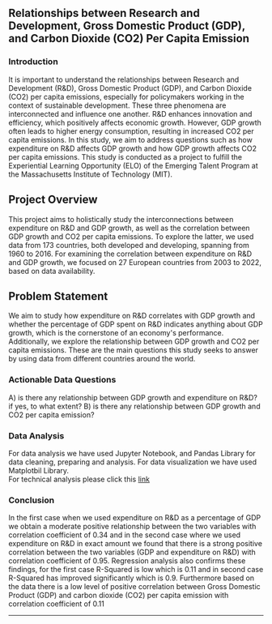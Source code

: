 ## Relationships between Research and Development, Gross Domestic Product (GDP), and Carbon Dioxide (CO2) Per Capita Emission

### Introduction

It is important to understand the relationships between Research and Development (R&D), Gross Domestic Product (GDP), and Carbon Dioxide (CO2) per capita emissions, especially for policymakers working in the context of sustainable development. These three phenomena are interconnected and influence one another. R&D enhances innovation and efficiency, which positively affects economic growth. However, GDP growth often leads to higher energy consumption, resulting in increased CO2 per capita emissions. In this study, we aim to address questions such as how expenditure on R&D affects GDP growth and how GDP growth affects CO2 per capita emissions. This study is conducted as a project to fulfill the Experiential Learning Opportunity (ELO) of the Emerging Talent Program at the Massachusetts Institute of Technology (MIT).

## Project Overview

This project aims to holistically study the interconnections between expenditure on R&D and GDP growth, as well as the correlation between GDP growth and CO2 per capita emissions. To explore the latter, we used data from 173 countries, both developed and developing, spanning from 1960 to 2016. For examining the correlation between expenditure on R&D and GDP growth, we focused on 27 European countries from 2003 to 2022, based on data availability.

## Problem Statement

We aim to study how expenditure on R&D correlates with GDP growth and whether the percentage of GDP spent on R&D indicates anything about GDP growth, which is the cornerstone of an economy's performance. Additionally, we explore the relationship between GDP growth and CO2 per capita emissions. These are the main questions this study seeks to answer by using data from different countries around the world.

### Actionable Data Questions
A) is there any relationship between GDP growth and expenditure on R&D? if yes, to what extent? B) is there any relationship between GDP growth and CO2 per capita emission? 

### Data Analysis
For data analysis we have used Jupyter Notebook, and Pandas Library for data cleaning, preparing and analysis. For data visualization we have used Matplotbil Library.  
For technical analysis please click this [link](https://github.com/dhossainali/MIT_ELO_Capstone_Project-/blob/a088f7025c962695270538cb91682164993660cd/Data%20Analysis/README.md)

### Conclusion

In the first case when we used expenditure on R&D as a percentage of GDP we obtain a moderate positive relationship between the two variables with correlation coefficient of 0.34 and in the second case where we used expenditure on R&D in exact amount we found that there is a strong positive correlation between the two variables (GDP and expenditure on R&D) with correlation coefficient of 0.95.
Regression analysis also confirms these findings, for the first case R-Squared is low which is 0.11 and in second case R-Squared has improved significantly which is 0.9.
Furthermore based on the data there is a low level of positive correlation between Gross Domestic Product (GDP) and carbon dioxide (CO2) per capita emission with correlation coefficient of 0.11

---


